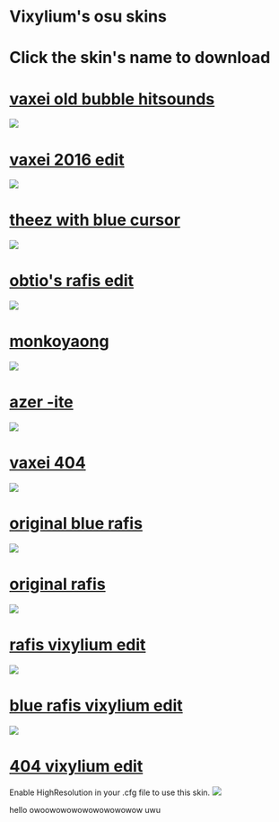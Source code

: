 # Vixylium's osu skins

# Click the skin's name to download

# [vaxei old bubble hitsounds](https://vixylium.s-ul.eu/NfJPl0eO)
![](https://camo.githubusercontent.com/01fb45515ee3b61b4909594ab6c4d4c2c3d716f7/68747470733a2f2f6f73752e7070792e73682f73732f31353034303937332f63666430)

# [vaxei 2016 edit](https://drive.google.com/file/d/1p3mAbqwY1RC6gcKIo9qSASnG_tn54Igw/view?usp=sharing)
![](https://osu.ppy.sh/ss/15216954/d71c)

# [theez with blue cursor](https://drive.google.com/file/d/1D5gyXh2FbgGbeFID7USK-dXsigRP4lFg/view?usp=sharing)
![](https://osu.ppy.sh/ss/15059086/c2d0)

# [obtio's rafis edit](https://drive.google.com/file/d/1inRsoGGFXrccDbqz38E81QDP_UjQ6abT/view?usp=sharing)
![](https://osu.ppy.sh/ss/15059089/d55f)

# [monkoyaong](https://drive.google.com/open?id=1qhe8UwuECkuVCqPtPzPPwDZdppALPFqP)
![](https://osu.ppy.sh/ss/14948061/95d2)

# [azer -ite](https://drive.google.com/open?id=1Ep8rpv-TOeYqh4LXMFbO2o3wk1tf-CN0)
![](https://osu.ppy.sh/ss/14948074/9f1e)

# [vaxei 404](https://skins.osuck.net/index.php?newsid=272)
![](https://skins.osuck.net/uploads/posts/2018-11/1541395297_screenshot993.jpg)

# [original blue rafis](https://skins.osuck.net/index.php?newsid=164)
![](https://skins.osuck.net/uploads/posts/2018-09/1537866734_gwd7ahb.jpg)

# [original rafis](https://skins.osuck.net/index.php?newsid=166)
![](https://osuskins.net/screenshots/ekynLzX.jpg)

# [rafis vixylium edit](https://drive.google.com/open?id=1_sPLmSPRDXh_VCvmkW0qk4JVP-G_oUas)
![](https://osu.ppy.sh/ss/14902825/b310)

# [blue rafis vixylium edit](https://drive.google.com/file/d/1_5mKYD44grZrjPULaYT6zbpm7R2Qpb-F/view?usp=sharing)
![](https://osu.ppy.sh/ss/14902824/7202)

# [404 vixylium edit](https://drive.google.com/open?id=1GwOKQfJxOI7-rjvashZJRHdP3_kVkdQ9)
Enable HighResolution in your .cfg file to use this skin.
![](https://osu.ppy.sh/ss/14902497/9f24)

hello owoowowowowowowowowow uwu
